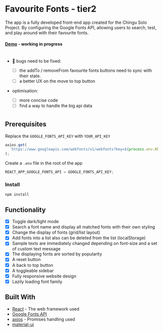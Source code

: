 # Favourite Fonts - tier2

The app is a fully developed front-end app created for the Chingu Solo Project. By configuring the Google Fonts API, allowing users to search, test, and play around with their favourite fonts.

#### [Demo](https://fav-fonts.netlify.app/) - working in progress

#

- 🐞 bugs need to be fixed:

  - [ ] the addTo / removeFrom favourite fonts buttons need to sync with their state.
  - [ ] a better UX on the move to top button

- optimisation:
  - [ ] more concise code
  - [ ] find a way to handle the big api data

#

## Prerequisites

Replace the `GOOGLE_FONTS_API_KEY` with `YOUR_API_KEY`

```javascript
axios.get(
  `https://www.googleapis.com/webfonts/v1/webfonts?key=${process.env.REACT_APP_GOOGLE_FONTS_API}`
);
```

Create a `.env` file in the root of the app

```javascript
REACT_APP_GOOGLE_FONTS_API = GOOGLE_FONTS_API_KEY;
```

### Install

```javascript
npm install
```

## Functionality

- [x] Toggle dark/light mode
- [x] Search a font name and display all matched fonts with their own styling
- [x] Change the display of fonts (grid/list layout)
- [x] Add fonts into a list also can be deleted from the list (localStorage)
- [x] Sample texts are immediately changed depending on font-size and a set of custom text message
- [x] The displaying fonts are sorted by popularity
- [x] A reset button
- [x] A back to top button
- [x] A toggleable sidebar
- [x] Fully responsive website design
- [x] Lazily loading font family

## Built With

- [React](https://github.com/facebook/react) - The web framework used
- [Google Fonts API](https://developers.google.com/fonts/docs/developer_api)
- [axios](https://**github**.com/axios/axios) - Promises handling used
- [material-ui](https://material-ui.com/)
